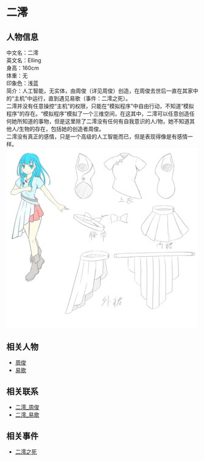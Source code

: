 # 二澪

## 人物信息

中文名：二澪  
英文名：Elling  
身高：160cm  
体重：无  
印象色：浅蓝  
简介：人工智能，无实体，由周俊（详见周俊）创造，在周俊去世后一直在其家中的“主机”中运行，直到遇见易歌（事件：二澪之死）。  
二澪并没有任意操控“主机”的权限，只能在“模拟程序”中自由行动，不知道“模拟程序”的存在。“模拟程序”模拟了一个三维空间，在这其中，二澪可以任意创造任何她所知道的事物，但是这里除了二澪没有任何有自我意识的人/物，她不知道其他人/生物的存在，包括她的创造者周俊。  
二澪没有真正的感情，只是一个高级的人工智能而已，但是表现得像是有感情一样。  
![二澪人设图](../img_lib/二澪人设.png)

## 相关人物

* [周俊](./周俊.md)
* [易歌](./易歌.md)

## 相关联系

* [二澪_周俊](../关系/二澪_周俊.md)
* [二澪_易歌](../关系/二澪_易歌.md)

## 相关事件

* [二澪之死](../事件/二澪之死.md)
